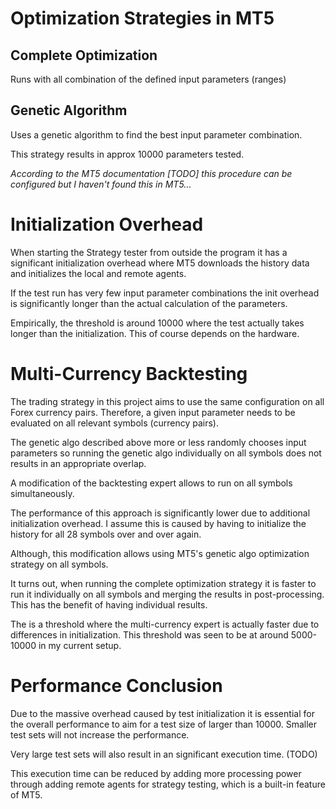 Optimization Strategies in MT5
=============================

Complete Optimization
---------------------

Runs with all combination of the defined input parameters (ranges)

Genetic Algorithm
-----------------

Uses a genetic algorithm to find the best input parameter combination.

This strategy results in approx 10000 parameters tested.

_According to the MT5 documentation \[TODO\] this procedure can be configured but I haven't found this in MT5..._

Initialization Overhead
=======================

When starting the Strategy tester from outside the program it has a significant initialization overhead where MT5 downloads the history data and initializes the local and remote agents.

If the test run has very few input parameter combinations the init overhead is significantly longer than the actual calculation of the parameters.

Empirically, the threshold is around 10000 where the test actually takes longer than the initialization. This of course depends on the hardware.

Multi-Currency Backtesting
==========================

The trading strategy in this project aims to use the same configuration on all Forex currency pairs. Therefore, a given input parameter needs to be evaluated on all relevant symbols (currency pairs).

The genetic algo described above more or less randomly chooses input parameters so running the genetic algo individually on all symbols does not results in an appropriate overlap.

  

A modification of the backtesting expert allows to run on all symbols simultaneously.

The performance of this approach is significantly lower due to additional initialization overhead. I assume this is caused by having to initialize the history for all 28 symbols over and over again.

  

Although, this modification allows using MT5's genetic algo optimization strategy on all symbols.

  

It turns out, when running the complete optimization strategy it is faster to run it individually on all symbols and merging the results in post-processing. This has the benefit of having individual results.

The is a threshold where the multi-currency expert is actually faster due to differences in initialization. This threshold was seen to be at around 5000-10000 in my current setup.

Performance Conclusion
======================

Due to the massive overhead caused by test initialization it is essential for the overall performance to aim for a test size of larger than 10000. Smaller test sets will not increase the performance.

  

Very large test sets will also result in an significant execution time. (TODO)

This execution time can be reduced by adding more processing power through adding remote agents for strategy testing, which is a built-in feature of MT5.